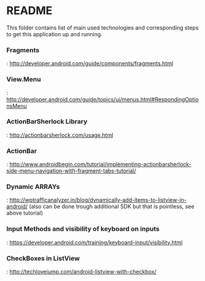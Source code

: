# README #

This folder contains list of main used technologies and corresponding steps to get this application up and running.

### Fragments

: http://developer.android.com/guide/components/fragments.html

### View.Menu

: http://developer.android.com/guide/topics/ui/menus.html#RespondingOptionsMenu 

### ActionBarSherlock Library

: http://actionbarsherlock.com/usage.html

### ActionBar

: http://www.androidbegin.com/tutorial/implementing-actionbarsherlock-side-menu-navigation-with-fragment-tabs-tutorial/

### Dynamic ARRAYs
: http://wptrafficanalyzer.in/blog/dynamically-add-items-to-listview-in-android/
(also can be done trough additional SDK but that is pointless, see above tutorial)

### Input Methods and visibility of keyboard on inputs
: https://developer.android.com/training/keyboard-input/visibility.html

### CheckBoxes in ListView
: http://techlovejump.com/android-listview-with-checkbox/